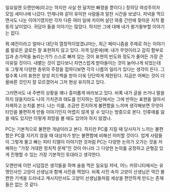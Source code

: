 일요일엔 오랜만에(라고는 하지만 사실 한 달치만 빠졌을 뿐이다.) 정의당 여성주의자 모임 세미나에 나갔다. 언제나와 같이 유익한 사람들과 알찬 시간을 보냈다. 저녁을 먹으면서도 나눈 이야기였지만 각자 다른 여러 일에 치이며 살던 와중 간만에 찾아온 지적 활동의 날이었다. 귀담아 들을 이야기는 많았다. 하지만 그에 대해 내가 왈가왈부할 이야기는 없다.

뭐 예전이라고 얼마나 대단히 열정적이었겠냐마는, 최근 페미니즘을 주제로 하는 이야기를 말로든 글로든 잘 표현하지 않고 있다. 자격 담론에(예: 내가 무엇이라고 감히 함부로 입과 손가락을 놀리는가?) 스스로 빠져 있는 것이 표현의 빈도와 정도가 줄어든 가장 큰 이유일 것이다. 내뱉는 것이 없다보니 자연스럽게 받아들이는 것이 늘어나게 되었는데 또 그렇게 다양한 층위의 주장을 접하다보면 각각 나름의 일리가 있다는 생각이 든다. 그럴수록 나의 표현은 양성 피드백을 받아 더욱 단단하게 제한된다. 지금은 어쩌는 것이 더 올바른 것인지 잘 모르겠어서 그저 현상 유지하고 있다.

그러면서도 내 주변의 상황을 꽤나 흥미롭게 바라보고 있다. 비록 내가 글을 쓰거나 말을 하지 않을지라도 나의 가치관과 태도를 인지하는 집단에서는 그에 반하는 표현을 알아서 자제하고 눈치를 본다. 나는 이를, 조금만 진지하게 불편함을 느끼며 생각해보면 무엇이 타인을 불편하게 만들 이야기인지 어렵지 않게 알 수 있다는 방증으로 본다. 인류애를 잃을 때도 있지만 이렇게 희망을 볼 때도 있어야 하지 않겠나.

PC는 기본적으로 불편한 개념이라고 본다. 하지만 PC를 지킬 때 당사자가 느끼는 불편함은 PC를 지키지 않을 때 대상자가 받는 불편함에 비해선 미미할 것이다. 업계 사람들이 그렇게 물고 빠는 피터 티엘이 이야기한 것처럼 PC는 다양한 논의가 오가는 것을 저해하는 "가장 거대한 정치적 문제"인 것이 아니라 그 다양한 논의를 공정하고 균형감 있게 진행할 수 있는 가장 기본적인 토대라고 생각한다.

오랜만에 이런 시덥잖은 생각들을 하며 술을 먹은 일요일 저녁, 어느 커뮤니티에서는 유명인사인 고양이 선생님과 함께 사진을 찍었다. 비록 사진 속의 고양이 선생님은 약간 불편한 기색을 드러내고 계시지만서도 고양이 선생님들처럼 세상을 편안하게 만드는 존재들은 없는 것 같다.
